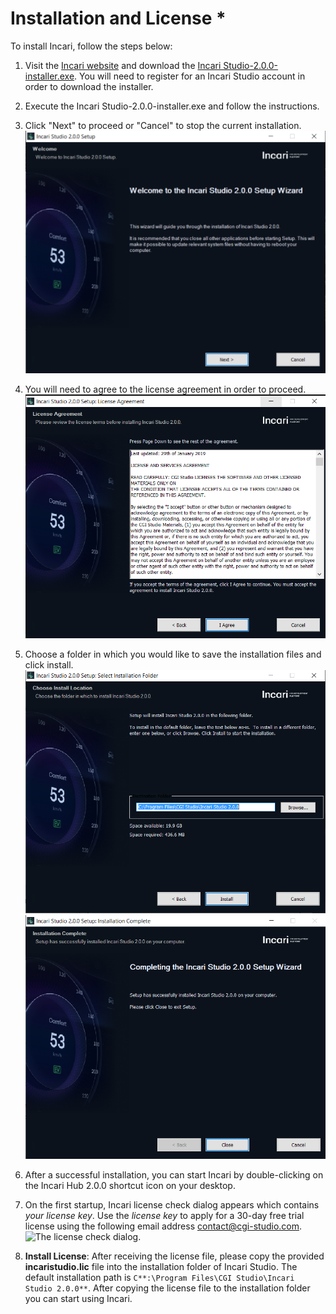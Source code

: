 # Installation and License \*

To install Incari, follow the steps below:

1. Visit the [Incari website]() and download the [Incari Studio-2.0.0-installer.exe](http://relaunch.cgi-studio.com/incari-studio/). You will need to register for an Incari Studio account in order to download the installer.
   
2. Execute the Incari Studio-2.0.0-installer.exe and follow the instructions.

3. Click "Next" to proceed or "Cancel" to stop the current installation. 
![The Incari Studio welcome screen.](../.gitbook/assets/getting-started/installation/welcomePage.PNG)

4. You will need to agree to the license agreement in order to proceed.
![The license agreement.](../.gitbook/assets/getting-started/installation/license.PNG)

5. Choose a folder in which you would like to save the installation files and click install.
![The Installation Folder.](../.gitbook/assets/getting-started/installation/installationFolder.PNG)
![The Final Page.](../.gitbook/assets/getting-started/installation/finalPage.PNG)

6. After a successful installation, you can start Incari by double-clicking on the Incari Hub 2.0.0 shortcut icon on your desktop. 

7. On the first startup, Incari license check dialog appears which contains *your license key*. Use the *license key* to apply for a 30-day free trial license using the following email address contact@cgi-studio.com. 
![The license check dialog.](../.gitbook/assets/licenseblurred.png)
    
8. **Install License**:
After receiving the license file, please copy the provided **incaristudio.lic** file into the installation folder of Incari Studio. The default installation path is `C**:\Program Files\CGI Studio\Incari Studio 2.0.0**`.
After copying the license file to the installation folder you can start using Incari.

